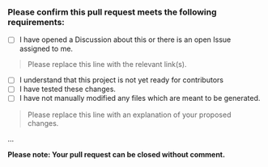 
### Please confirm this pull request meets the following requirements:

- [ ] I have opened a Discussion about this or there is an open Issue assigned to me.

> Please replace this line with the relevant link(s).

- [ ] I understand that this project is not yet ready for contributors
- [ ] I have tested these changes.
- [ ] I have not manually modified any files which are meant to be generated.

> Please replace this line with an explanation of your proposed changes.

...

**Please note: Your pull request can be closed without comment.**
